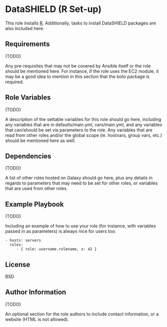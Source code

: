 DataSHIELD (R Set-up)
=========

This role installs [R](https://www.r-project.org/).
Additionally, tasks to install DataSHIELD packages are also included here.

Requirements
------------

(TODO)

Any pre-requisites that may not be covered by Ansible itself or the role should be mentioned here. For instance, if the role uses the EC2 module, it may be a good idea to mention in this section that the boto package is required.

Role Variables
--------------

(TODO)

A description of the settable variables for this role should go here, including any variables that are in defaults/main.yml, vars/main.yml, and any variables that can/should be set via parameters to the role. Any variables that are read from other roles and/or the global scope (ie. hostvars, group vars, etc.) should be mentioned here as well.

Dependencies
------------

(TODO)

A list of other roles hosted on Galaxy should go here, plus any details in regards to parameters that may need to be set for other roles, or variables that are used from other roles.

Example Playbook
----------------

(TODO)

Including an example of how to use your role (for instance, with variables passed in as parameters) is always nice for users too:

    - hosts: servers
      roles:
         - { role: username.rolename, x: 42 }

License
-------

BSD

Author Information
------------------

(TODO)

An optional section for the role authors to include contact information, or a website (HTML is not allowed).
